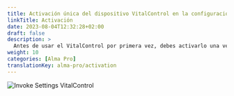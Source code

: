 ```yaml
---
title: Activación única del dispositivo VitalControl en la configuración del alimentador automático
linkTitle: Activación
date: 2023-08-04T12:32:28+02:00
draft: false
description: >
  Antes de usar el VitalControl por primera vez, debes activarlo una vez en la configuración del alimentador Alma Pro.
weight: 10
categories: [Alma Pro]
translationKey: alma-pro/activation
---
```


![Invoke Settings VitalControl](../images/open-settings-vitalcontrol.png "Invocar menú de configuración VitalControl")
